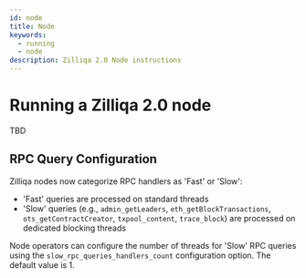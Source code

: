 ```yaml
---
id: node
title: Node
keywords:
  - running
  - node
description: Zilliqa 2.0 Node instructions
---
```


<!-- markdownlint-disable MD025 -->

# Running a Zilliqa 2.0 node

TBD

## RPC Query Configuration

Zilliqa nodes now categorize RPC handlers as 'Fast' or 'Slow':

- 'Fast' queries are processed on standard threads
- 'Slow' queries (e.g., `admin_getLeaders`, `eth_getBlockTransactions`, `ots_getContractCreator`, `txpool_content`, `trace_block`) are processed on dedicated blocking threads

Node operators can configure the number of threads for 'Slow' RPC queries using the `slow_rpc_queries_handlers_count` configuration option. The default value is 1.
